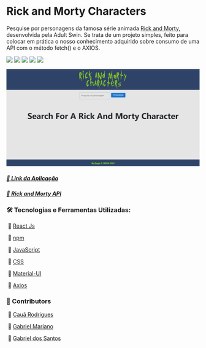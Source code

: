 # Rick and Morty Characters

Pesquise por personagens da famosa série animada [Rick and Morty](https://www.adultswim.com/streams/rick-and-morty), desenvolvida pela Adult Swin.  Se trata de um projeto simples, feito para colocar em prática o nosso conhecimento adquirido sobre consumo de uma API com o método fetch() e o AXIOS.

<img src="https://img.shields.io/static/v1?label=MUI&message=v4.12&color=90caf9&style=for-the-badge&logo=MaterialUI"/> <img src="https://img.shields.io/static/v1?label=ReactJs&message=v17.0.2&color=61dafb&style=for-the-badge&logo=React"/> <img src="https://img.shields.io/static/v1?label=AXIOS&message=v0.24.0&color=blueviolet&style=for-the-badge&logo=npm"/> <img src="https://img.shields.io/static/v1?label=Windows&message=10&color=blue&style=for-the-badge&logo=Windows"/> <img src="https://img.shields.io/static/v1?label=&message=vscode&color=blue&style=for-the-badge&logo=Visual Studio Code"/>

![img-readme](\img-readme.png)

##### [🔗 Link da Aplicação](https://rickandmortychars-doge.netlify.app/)

##### [🔗 Rick and Morty API](https://rickandmortyapi.com/)



### 🛠 Tecnologias  e Ferramentas Utilizadas:

​	🔨 [React Js](https://pt-br.reactjs.org/)

​	🔨 [npm](https://www.npmjs.com/)

​	🔨 [JavaScript](https://developer.mozilla.org/pt-BR/docs/Web/JavaScript)

​	🔨 [CSS](https://developer.mozilla.org/pt-BR/docs/Web/CSS)

​	🔨 [Material-UI](https://mui.com/pt/)

​	🔨 [Axios](https://axios-http.com/docs/intro)



### 👥 Contributors

​	👤 [Cauã Rodrigues](https://github.com/CauaRodrigues)

​	👤 [Gabriel Mariano](https://github.com/Gabriel-MarianoJ)

​	👤 [Gabriel dos Santos](https://github.com/GabrielGSF)

